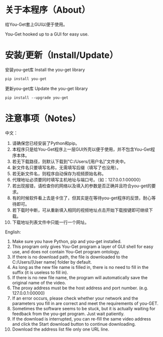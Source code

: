 # 关于本程序（About）

给You-Get套上GUI以便于使用。

You-Get hooked up to a GUI for easy use.

# 安装/更新（Install/Update）
安装you-get库
Install the you-get library

```
pip install you-get
```

更新you-get库
Update the you-get library

```
pip install --upgrade you-get
```

# 注意事项（Notes）

中文：

1. 请确保您已经安装了Python和pip。
2. 本程序只是给You-Get程序上一层GUI外壳以便于使用，并不包含You-Get程序本体。 
3. 若无下载路径，则默认下载到"C:/Users/[用户名]"文件夹中。
4. 新文件名只要填写名称，无需填写后缀（填写了也没用）。 
5. 若无新文件名，则程序自动保存为视频原始名称。 
6. 代理地址必须要同时填写主机地址与端口号。（如：127.0.0.1:00000） 
7. 若出现报错，请检查你的网络以及填入的参数是否正确并且符合you-get的要求。 
8. 有的时候软件看上去是卡住了，但其实是在等待you-get程序的反馈，耐心等待即可。 
9. 若下载时中断，可从重新填入相同的视频地址点击开始下载按键即可继续下载。 
10. 下载地址列表文件中只能一行一个网址。

English:

1. Make sure you have Python, pip and you-get installed.
2. This program only gives You-Get program a layer of GUI shell for easy use, and does not contain You-Get program ontology.
3. If there is no download path, the file is downloaded to the C:/Users/[User name] folder by default.
4. As long as the new file name is filled in, there is no need to fill in the suffix (it is useless to fill in).
5. If there is no new file name, the program will automatically save the original name of the video.
6. The proxy address must be the host address and port number. (e.g. 127.0.0.1:00000)
7. If an error occurs, please check whether your network and the parameters you fill in are correct and meet the requirements of you-GET.
8. Sometimes the software seems to be stuck, but it is actually waiting for feedback from the you-get program. Just wait patiently.
9. If the download is interrupted, you can re-fill the same video address and click the Start download button to continue downloading.
10. Download the address list file only one URL line.